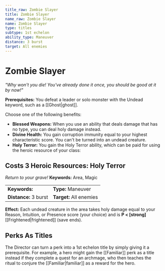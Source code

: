 ```yaml
---
title_raw: Zombie Slayer
title: Zombie Slayer
name_raw: Zombie Slayer
name: Zombie Slayer
type: titles
subtype: 1st echelon
ability_type: Maneuver
distance: 3 burst
target: All enemies
---
```


# Zombie Slayer

*"Why won't you die! You've already done it once, you should be good at it by now!"*

**Prerequisites:** You defeat a leader or solo monster with the Undead keyword, such as a [[Ghost|ghost]].

Choose one of the following benefits:

- **Blessed Weapons:** When you use an ability that deals damage that has no type, you can deal holy damage instead.
- **Divine Health:** You gain corruption immunity equal to your highest characteristic score. You can't be turned into an undead creature.
- **Holy Terror:** You gain the Holy Terror ability, which can be paid for using the heroic resource of your class:

## Costs 3 Heroic Resources: Holy Terror

*Return to your grave!* **Keywords:** Area, Magic

|                       |                         |
| :-------------------- | :---------------------- |
| **Keywords:**         | **Type:** Maneuver      |
| **Distance:** 3 burst | **Target:** All enemies |

**Effect:** Each undead creature in the area takes holy damage equal to your Reason, Intuition, or Presence score (your choice) and is **P \< \[strong\]** [[Frightened|frightened]] (save ends).

## Perks As Titles

The Director can turn a perk into a 1st echelon title by simply giving it a prerequisite. For example, a hero might gain the [[Familiar]] perk as a title instead if they complete a quest for an archmage, who then teaches the ritual to conjure the [[Familiar|familiar]] as a reward for the hero.
